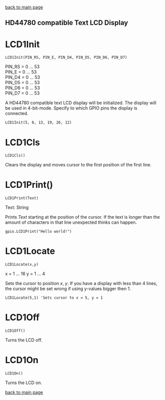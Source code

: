 [back to main page](./index.html)

## HD44780 compatible Text LCD Display

# LCD1Init
```
LCD1Init(PIN_RS, PIN_E, PIN_D4, PIN_D5, PIN_D6, PIN_D7)
```
PIN_RS = 0 ... 53  
PIN_E = 0 ... 53  
PIN_D4 = 0 ... 53  
PIN_D5 = 0 ... 53  
PIN_D6 = 0 ... 53  
PIN_D7 = 0 ... 53

A HD44780 compatible text LCD display will be initialized. The display will be used in 4-bit-mode. Specify to which GPIO pins the display is connected.

```
LCD1Init(5, 6, 13, 19, 26, 12)
```

# LCD1Cls
```
LCD1Cls()
```
Clears the display and moves cursor to the first position of the first line.

# LCD1Print()
```
LCD1Print(Text)
```
Text: String

Prints _Text_ starting at the position of the cursor. If the text is longer than the amount of characters in that line unexpected thinks can happen.

```
gpio.LCD1Print("Hello world!")
```

# LCD1Locate
```
LCD1Locate(x,y)
```
x = 1 ... 16
y = 1 ... 4

Sets the cursor to position _x_, _y_. If you have a display with less than 4 lines, the cursor might be set wrong if using y-values bigger then 1.

```
LCD1Locate(5,1) 'Sets cursor to x = 5, y = 1
```

# LCD1Off
```
LCD1Off()
```
Turns the LCD off.

# LCD1On
```
LCD1On()
```
Turns the LCD on.



[back to main page](./index.html)
